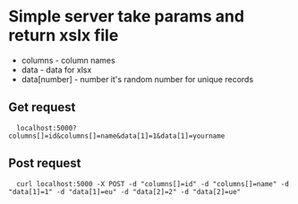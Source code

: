 # Simple server take params and return xslx file
- columns - column names
- data - data for xlsx
- data[number] - number it's random number for unique records

## Get request
```
  localhost:5000?columns[]=id&columns[]=name&data[1]=1&data[1]=yourname
```

## Post request
```
  curl localhost:5000 -X POST -d "columns[]=id" -d "columns[]=name" -d "data[1]=1" -d "data[1]=eu" -d "data[2]=2" -d "data[2]=ue"
```
